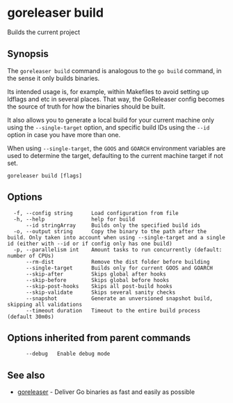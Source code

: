 # goreleaser build

Builds the current project

## Synopsis

The `goreleaser build` command is analogous to the `go build` command, in the sense it only builds binaries.

Its intended usage is, for example, within Makefiles to avoid setting up ldflags and etc in several places. That way, the GoReleaser config becomes the source of truth for how the binaries should be built.

It also allows you to generate a local build for your current machine only using the `--single-target` option, and specific build IDs using the `--id` option in case you have more than one.

When using `--single-target`, the `GOOS` and `GOARCH` environment variables are used to determine the target, defaulting to the current machine target if not set.


```
goreleaser build [flags]
```

## Options

```
  -f, --config string      Load configuration from file
  -h, --help               help for build
      --id stringArray     Builds only the specified build ids
  -o, --output string      Copy the binary to the path after the build. Only taken into account when using --single-target and a single id (either with --id or if config only has one build)
  -p, --parallelism int    Amount tasks to run concurrently (default: number of CPUs)
      --rm-dist            Remove the dist folder before building
      --single-target      Builds only for current GOOS and GOARCH
      --skip-after         Skips global after hooks
      --skip-before        Skips global before hooks
      --skip-post-hooks    Skips all post-build hooks
      --skip-validate      Skips several sanity checks
      --snapshot           Generate an unversioned snapshot build, skipping all validations
      --timeout duration   Timeout to the entire build process (default 30m0s)
```

## Options inherited from parent commands

```
      --debug   Enable debug mode
```

## See also

* [goreleaser](/cmd/goreleaser/)	 - Deliver Go binaries as fast and easily as possible

